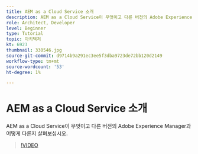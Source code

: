 ```yaml
---
title: AEM as a Cloud Service 소개
description: AEM as a Cloud Service이 무엇이고 다른 버전의 Adobe Experience Manager과 어떻게 다른지 살펴보십시오.
role: Architect, Developer
level: Beginner
type: Tutorial
topic: 아키텍처
kt: 6923
thumbnail: 330546.jpg
source-git-commit: d9714b9a291ec3ee5f3dba9723de72bb120d2149
workflow-type: tm+mt
source-wordcount: '53'
ht-degree: 1%

---
```



# AEM as a Cloud Service 소개

AEM as a Cloud Service이 무엇이고 다른 버전의 Adobe Experience Manager과 어떻게 다른지 살펴보십시오.

>[!VIDEO](https://video.tv.adobe.com/v/330546/?quality=12&learn=on)